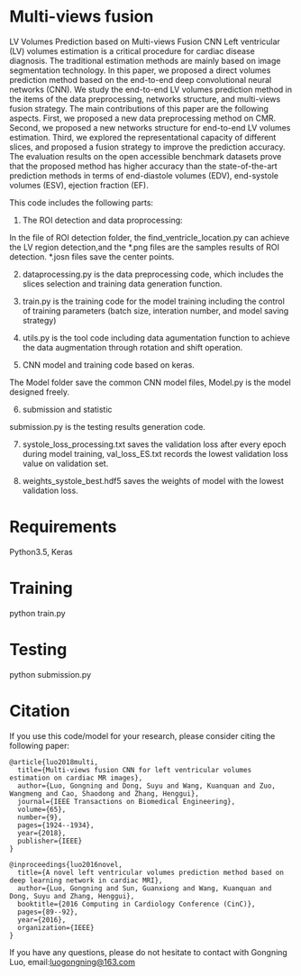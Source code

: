 # Multi-views fusion
LV Volumes Prediction based on Multi-views Fusion CNN
Left ventricular (LV) volumes estimation is a critical procedure for cardiac disease diagnosis. The traditional estimation methods are mainly based on image segmentation technology. In this paper, we proposed a direct volumes prediction method based on the end-to-end deep convolutional neural networks (CNN). We study the end-to-end LV volumes prediction method in the items of the data preprocessing, networks structure, and multi-views fusion strategy. The main contributions of this paper are the following aspects. First, we proposed a new data preprocessing method on CMR. Second, we proposed a new networks structure for end-to-end LV volumes estimation. Third, we explored the representational capacity of different slices, and proposed a fusion strategy to improve the prediction accuracy. The evaluation results on the open accessible benchmark datasets prove that the proposed method has higher accuracy than the state-of-the-art prediction methods in terms of end-diastole volumes (EDV), end-systole volumes (ESV), ejection fraction (EF).


This code includes the following parts:
1. The ROI detection and data proprocessing:

In the file of ROI detection folder, the find_ventricle_location.py can achieve the LV region detection,and the *.png files are the samples results of ROI detection. *.josn files save the center points.

2. dataprocessing.py is the data preprocessing code, which includes the slices selection and training data generation function.

3. train.py is the training code for the model training including the control of training parameters (batch size, interation number, and model saving strategy)

4. utils.py is the tool code including data agumentation function to achieve the data augmentation through rotation and shift operation.

5. CNN model and training code based on keras.

The Model folder save the common CNN model files, Model.py is the model designed freely. 

6. submission and statistic

submission.py is the testing results generation code.

7. systole_loss_processing.txt saves the validation loss after every epoch during model training, val_loss_ES.txt records the lowest validation loss value on validation set.

8. weights_systole_best.hdf5 saves the weights of model with the lowest validation loss.

# Requirements

Python3.5, Keras 

# Training

python train.py

# Testing

python submission.py

# Citation
If you use this code/model for your research, please consider citing the following paper:

```
@article{luo2018multi,
  title={Multi-views fusion CNN for left ventricular volumes estimation on cardiac MR images},
  author={Luo, Gongning and Dong, Suyu and Wang, Kuanquan and Zuo, Wangmeng and Cao, Shaodong and Zhang, Henggui},
  journal={IEEE Transactions on Biomedical Engineering},
  volume={65},
  number={9},
  pages={1924--1934},
  year={2018},
  publisher={IEEE}
}
```

```
@inproceedings{luo2016novel,
  title={A novel left ventricular volumes prediction method based on deep learning network in cardiac MRI},
  author={Luo, Gongning and Sun, Guanxiong and Wang, Kuanquan and Dong, Suyu and Zhang, Henggui},
  booktitle={2016 Computing in Cardiology Conference (CinC)},
  pages={89--92},
  year={2016},
  organization={IEEE}
}
```

If you have any questions, please do not hesitate to contact with Gongning Luo, email:luogongning@163.com
